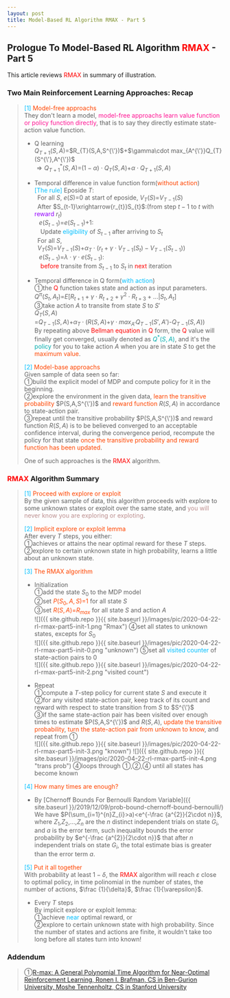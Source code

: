 ```yaml
---
layout: post
title: Model-Based RL Algorithm RMAX - Part 5
---
```


## Prologue To Model-Based RL Algorithm <font color="Red">RMAX</font> - Part 5
<p class="message">
This article reviews <font color="Red">RMAX</font> in summary of illustration.
</p>

### Two Main Reinforcement Learning Approaches: Recap
><font color="DeepSkyBlue">[1]</font>
><font color="OrangeRed">Model-free approachs</font>  
>They don't learn a model, <font color="DeepPink">model-free approachs learn value function or policy function directly</font>, that is to say they directly estimate state-action value function.  
>* Q learning  
>$Q_{T+1}(S,A)$=$R_{T}(S,A,S^{\'})$+$\gamma\cdot max_{A^{\'}}Q_{T}(S^{\'},A^{\'})$  
>$\Rightarrow Q_{T+1}^{\ast}(S,A)$=$(1-\alpha)\cdot Q_{T}(S,A)$+$\alpha\cdot Q_{T+1}(S,A)$  
>
>* Temporal difference in value function form(<font color="OrangeRed">without action</font>)  
><font color="DeepSkyBlue">[The rule]</font>
>Eposide $T$:  
>$\;\;$For all $S$, $e(S)$=$0$ at start of eposide, $V_{T}(S)$=$V_{T-1}(S)$  
>$\;\;$After $S_{t-1}\xrightarrow{r_{t}}S_{t}$:(from step $t-1$ to $t$ with <font color="#9300FF">reward</font> $r_{t}$)  
>$\;\;\;e(S_{t-1})$=$e(S_{t-1})$+$1$:  
>$\;\;\;\;$Update <font color="DeepSkyBlue">eligibility</font> of $S_{t-1}$ after arriving to $S_{t}$  
>$\;\;$For all $S$,  
>$\;\;V_{T}(S)$=$V_{T-1}(S)$+$\alpha_{T}\cdot(r_{t}+\gamma\cdot V_{T-1}(S_{t})-V_{T-1}(S_{t-1}))$  
>$\;\;\;e(S_{t-1})$=$\lambda\cdot\gamma\cdot e(S_{t-1})$:  
>$\;\;\;\;$<font color="Red">before</font> transite from $S_{t-1}$ to $S_{t}$ in <font color="Red">next</font> iteration  
>
>* Temporal difference in Q form(<font color="DeepSkyBlue">with action</font>)  
>&#10112;the <font color="Red">Q</font> function takes state and action as input parameters.  
>$Q^{\pi}(S_{t},A_{t})$=$E\lbrack R_{t+1}+\gamma\cdot R_{t+2}+\gamma^{2}\cdot R_{t+3}+...\vert S_{t},A_{t}\rbrack$  
>&#10114;take action $A$ to transite from state $S$ to $S'$  
>$Q_{T}(S,A)$  
>=$Q_{T-1}(S,A)$+$\alpha_{T}\cdot(R(S,A)$+$\gamma\cdot max_{A'}Q_{T-1}(S',A')$-$Q_{T-1}(S,A))$  
>By repeating above <font color="Red">Bellman equation</font> in <font color="Red">Q</font> form, the <font color="Red">Q</font> value will finally get converged, usually denoted as <font color="#00ADAD">$Q^{*}(S,A)$</font>, and it's the <font color="#00ADAD">policy</font> for you to take action $A$ when you are in state $S$ to get the <font color="OrangeRed">maximum value</font>.  
>
><font color="DeepSkyBlue">[2]</font>
><font color="OrangeRed">Model-base approachs</font>  
>Given sample of data seen so far:  
>&#10112;build the explicit model of MDP and compute policy for it in the beginning.  
>&#10113;explore the environment in the given data, <font color="OrangeRed">learn the transitive probability</font> $P(S,A,S^{\'})$ and <font color="OrangeRed">reward function</font> $R(S,A)$ in accordance to state-action pair.  
>&#10114;repeat until the transitive probability $P(S,A,S^{\'})$ and reward function $R(S,A)$ is to be believed converged to an acceptable confidence interval, during the convergence period, recompute the policy for that state <font color="OrangeRed">once the transitive probability and reward function has been updated</font>.  
>
>One of such approaches is the <font color="Red">RMAX</font> algorithm.  

### <font color="Red">RMAX</font> Algorithm Summary
><font color="DeepSkyBlue">[1]</font>
><font color="OrangeRed">Proceed with explore or exploit</font>  
>By the given sample of data, this algorithm proceeds with explore to some unknown states or exploit over the same state, and <font color="RosyBrown">you will never know you are exploring or exploting</font>.  
>
><font color="DeepSkyBlue">[2]</font>
><font color="OrangeRed">Implicit explore or exploit lemma</font>  
>After every $T$ steps, you either:  
>&#10112;achieves or attains the near optimal reward for these $T$ steps.  
>&#10113;explore to certain unknown state in high probability, learns a little about an unknown state.  
>
><font color="DeepSkyBlue">[3]</font>
><font color="OrangeRed">The RMAX algorithm</font>  
>* Initialization  
>&#10112;add the state $S_{0}$ to the MDP model  
>&#10113;set <font color="OrangeRed">$P(S_{0},A,S)$=$1$</font> for all state $S$  
>&#10114;set <font color="OrangeRed">$R(S,A)$=$R_{max}$</font> for all state $S$ and action $A$  
![]({{ site.github.repo }}{{ site.baseurl }}/images/pic/2020-04-22-rl-rmax-part5-init-1.png "Rmax")
>&#10115;set all states to unknown states, excepts for $S_{0}$  
![]({{ site.github.repo }}{{ site.baseurl }}/images/pic/2020-04-22-rl-rmax-part5-init-0.png "unknown")
>&#10116;set all <font color="DeepSkyBlue">visited counter</font> of state-action pairs to $0$  
![]({{ site.github.repo }}{{ site.baseurl }}/images/pic/2020-04-22-rl-rmax-part5-init-2.png "visited count")
>
>* Repeat  
>&#10112;compute a $T$-step policy for current state $S$ and execute it  
>&#10113;for any visited state-action pair, keep track of its count and reward with respect to state transition from $S$ to $S^{\'}$  
>&#10114;if the same state-action pair has been visited over enough times to estimate $P(S,A,S^{\'})$ and $R(S,A)$, <font color="OrangeRed">update the transitive probability</font>, <font color="OrangeRed">turn the state-action pair from unknown to know</font>, and repeat from &#10112;  
![]({{ site.github.repo }}{{ site.baseurl }}/images/pic/2020-04-22-rl-rmax-part5-init-3.png "known")
![]({{ site.github.repo }}{{ site.baseurl }}/images/pic/2020-04-22-rl-rmax-part5-init-4.png "trans prob")
>&#10115;loops through &#10112;,&#10113;,&#10115; until all states has become known  
>
><font color="DeepSkyBlue">[4]</font>
><font color="OrangeRed">How many times are enough?</font>  
>* By [Chernoff Bounds For Bernoulli Random Variable]({{ site.baseurl }}/2019/12/09/prob-bound-chernoff-bound-bernoulli/)  
>We have $P(\sum_{i=1}^{n}Z_{i}>a)<e^{-\frac {a^{2}}{2\cdot n}}$, where $Z_{1}$,$Z_{2}$,...,$Z_{n}$ are the $n$ distinct independent trials on state $G_{i}$, and $a$ is the error term, such inequality bounds the error probability by $e^{-\frac {a^{2}}{2\cdot n}}$ that after $n$ independent trials on state $G_{i}$, the total estimate bias is greater than the error term $a$.  
>
><font color="DeepSkyBlue">[5]</font>
><font color="OrangeRed">Put it all together</font>  
>With probability at least $1-\delta$, the <font color="Red">RMAX</font> algorithm will reach $\varepsilon$ close to optimal policy, in time polinomial in the number of states, the number of actions, $\frac {1}{\delta}$, $\frac {1}{\varepsilon}$.  
>
>* Every $T$ steps  
>By implicit explore or exploit lemma:  
>&#10112;achieve <font color="DeepSkyBlue">near</font> optimal reward, or  
>&#10113;explore to certain unknown state with high probability. Since the number of states and actions are finite, it wouldn't take too long before all states turn into known!  

### Addendum
>&#10112;[R-max: A General Polynomial Time Algorithm for Near-Optimal Reinforcement Learning, Ronen I. Brafman, CS in Ben-Gurion University, Moshe Tennenholtz, CS in Stanford University](http://www.jmlr.org/papers/volume3/brafman02a/brafman02a.pdf)  


<!-- Γ -->
<!-- \Omega -->
<!-- \cap intersection -->
<!-- \cup union -->
<!-- \frac{\Gamma(k + n)}{\Gamma(n)} \frac{1}{r^k}  -->
<!-- \mbox{\large$\vert$}\nolimits_0^\infty -->
<!-- \vert_0^\infty -->
<!-- \vert_{0.5}^{\infty} -->
<!-- &prime; ′ -->
<!-- &Prime; ″ -->
<!-- $E\lbrack X\rbrack$ -->
<!-- \overline{X_n} -->
<!-- \underset{Succss}P -->
<!-- \frac{{\overline {X_n}}-\mu}{S/\sqrt n} -->
<!-- \lim_{t\rightarrow\infty} -->
<!-- \int_{0}^{a}\lambda\cdot e^{-\lambda\cdot t}\operatorname dt -->
<!-- \Leftrightarrow -->
<!-- \prod_{v\in V} -->
<!-- \subset -->
<!-- \subseteq -->
<!-- \varnothing -->
<!-- \perp -->
<!-- \overset\triangle= -->
<!-- \left|X\right| -->
<!-- \xrightarrow{r_t} -->
<!-- \left\|?\right\| => ||?||-->
<!-- \left|?\right| => |?|-->
<!-- \lbrack BQ\rbrack => [BQ] -->
<!-- \subset -->
<!-- \subseteq -->
<!-- \widehat -->

<!-- Notes -->
<!-- <font color="OrangeRed">items, verb, to make it the focus, mathematic expression</font> -->
<!-- <font color="Red">KKT</font> -->
<!-- <font color="Red">SMO heuristics</font> -->
<!-- <font color="Red">F</font> distribution -->
<!-- <font color="Red">t</font> distribution -->
<!-- <font color="DeepSkyBlue">suggested item, soft item</font> -->
<!-- <font color="RoyalBlue">old alpha, quiz, example</font> -->
<!-- <font color="Green">new alpha</font> -->

<!-- <font color="#C20000">conclusion, finding</font> -->
<!-- <font color="DeepPink">positive conclusion, finding</font> -->
<!-- <font color="RosyBrown">negative conclusion, finding</font> -->

<!-- <font color="#00ADAD">policy</font> -->
<!-- <font color="#6100A8">full observable</font> -->
<!-- <font color="#FFAC12">partial observable</font> -->
<!-- <font color="#EB00EB">stochastic</font> -->
<!-- <font color="#8400E6">state transition</font> -->
<!-- <font color="#D600D6">discount factor gamma $\gamma$</font> -->
<!-- <font color="#D600D6">$V(S)$</font> -->
<!-- <font color="#9300FF">immediate reward R(S)</font> -->

<!-- ### <font color="RoyalBlue">Example</font>: Illustration By Rainy And Sunny Days In One Week -->
<!-- <font color="RoyalBlue">[Question]</font> -->
<!-- <font color="DeepSkyBlue">[Answer]</font> -->

<!-- <font color="Brown">Notes::mjtsai1974</font> -->

<!-- 
[1]Given the vehicles pass through a highway toll station is $6$ per minute, what is the probability that no cars within $30$ seconds?
><font color="DeepSkyBlue">[1]</font>
><font color="OrangeRed">Given the vehicles pass through a highway toll station is $6$ per minute, what is the probability that no cars within $30$ seconds?</font>  
-->

<!--
><font color="DeepSkyBlue">[Notes]</font>
><font color="OrangeRed">Why at this moment, the Poisson and exponential probability come out with different result?</font>  
-->

<!-- https://www.medcalc.org/manual/gamma_distribution_functions.php -->
<!-- https://www.statlect.com/probability-distributions/student-t-distribution#hid5 -->
<!-- http://www.wiris.com/editor/demo/en/ -->